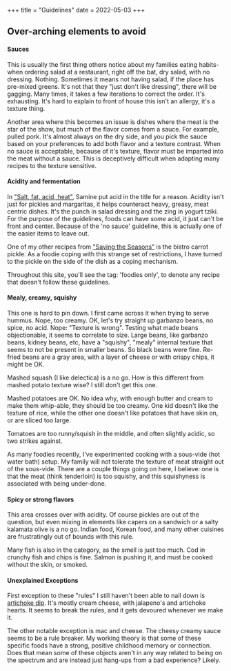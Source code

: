 +++
title = "Guidelines"
date = 2022-05-03
+++

## Over-arching elements to avoid

#### Sauces

This is usually the first thing others notice about my families eating habits- when ordering salad at a restaurant,
 right off the bat, dry salad, with no dressing.  Nothing. Sometimes it means not having salad, if the place has pre-mixed  greens.
It's not that they "just don't like dressing", there will be gagging.
Many times, it takes a few iterations to correct the order.  It's exhausting.  It's hard to explain to front of house this isn't an allergy, it's a texture thing.

Another area where this becomes an issue is dishes where the meat is the star of the show, but much of the flavor comes from a sauce.
For example, pulled pork.  It's almost always on the dry side, and you pick the sauce based on your preferences to add both flavor and a texture contrast. 
When no sauce is acceptable, because of it's texture, flavor must be imparted into the meat without a sauce. This is deceptively difficult when adapting many recipes to the texture sensitive. 

#### Acidity and fermentation

In ["Salt, fat, acid, heat"](https://www.amazon.com/Salt-Fat-Acid-Heat-Mastering-ebook/dp/B01HMXV0UQ/ref=sr_1_1?crid=2161LOJRKFXM9&keywords=salt%2C+fat%2C+acid%2C+heat&qid=1651765830&sprefix=salt%2C+fat%2Caps%2C268&sr=8-1), Samine put acid in the title for a reason.  Acidity isn't just for pickles and margaritas,
 it helps counteract heavy, greasy, meat centric dishes.  It's the punch in salad dressing and the zing in yogurt
tziki. For the purpose of the guidelines, foods can have _some_ acid, it just can't be front and center.  Because of the 'no sauce' guideline, this is actually one of the easier items
 to leave out.

One of my other recipes from ["Saving the Seasons"](https://www.amazon.com/Saving-Season-Canning-Pickling-Preserving/dp/0307599485/ref=sr_1_1?crid=DX1RAWC1I7UH&keywords=book+saving+the+seasons&qid=1661002523&sprefix=book+saving+the+season%2Caps%2C309&sr=8-1) is the bistro carrot pickle.
As a foodie coping with this strange set of restrictions, I have turned to the pickle on the side of the dish as a coping mechanism.

Throughout this site, you'll see the tag: 'foodies only', to denote any recipe that doesn't follow these guidelines.

#### Mealy, creamy, squishy

This one is hard to pin down.  I first came across it when trying to serve hummus.  Nope, too creamy. OK, let's try straight up
garbanzo beans, no spice, no acid.  Nope: "Texture is wrong".  Testing what made beans objectionable, it seems to correlate to size.
Large beans, like garbanzo beans, kidney beans, etc, have a "squishy", "mealy" internal texture that seems to not be present in smaller beans.
So black beans were fine.  Re-fried beans are a gray area, with a layer of cheese or with crispy chips, it might be OK.

Mashed squash (I like delectica) is a no go. How is this different from mashed potato texture wise? I still don't get this one.

Mashed potatoes are OK. No idea why, with enough butter and cream to make them whip-able, they should be too creamy.
One kid doesn't like the texture of rice, while the other one doesn't like potatoes that have skin on, or are sliced too large.

Tomatoes are too runny/squish in the middle, and often slightly acidic, so two strikes against.

As many foodies recently, I've experimented cooking with a sous-vide (hot water bath) setup.  My family will not tolerate the texture of meat 
 straight out of the sous-vide.  There are a couple things going on here, I believe: one is that the meat (think tenderloin) is too squishy, and this 
 squishyness is associated with being under-done. 


#### Spicy or strong flavors

This area crosses over with acidity. Of course pickles are out of the question, but even mixing in elements like capers on a sandwich or a
salty kalamata olive is a no go. Indian food, Korean food, and many other cuisines are frustratingly out of bounds with this rule.

Many fish is also in the category, as the smell is just too much. Cod in crunchy fish and chips is fine. Salmon is pushing it, and must be cooked without the skin, or smoked.


#### Unexplained Exceptions

First exception to these "rules" I still haven't been able to nail down is [artichoke dip](recipes/artichoke-dip).  It's mostly cream cheese, with jalapeno's and artichoke hearts.
It seems to break the rules, and it gets devoured whenever we make it.

The other notable exception is mac and cheese.  The cheesy creamy sauce seems to be a rule breaker.  My working theory is that some of these
 specific foods have a strong, positive childhood memory or connection.  Does that mean some of these objects aren't in any way related to being on the 
 spectrum and are instead just hang-ups from a bad experience?  Likely.



